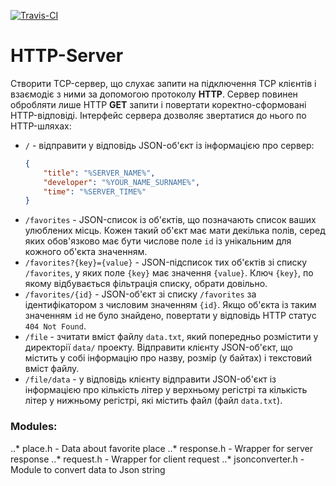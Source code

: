 [![Travis-CI][travis-badge]][travis-builds]

[travis-badge]: https://travis-ci.org/yarikzgurovskiy/HTTP-Server.svg?branch=master
[travis-builds]: https://travis-ci.org/yarikzgurovskiy/HTTP-Server/builds
# HTTP-Server

Створити TCP-сервер, що слухає запити на підключення TCP клієнтів і взаємодіє з ними за допомогою протоколу __HTTP__. 
Сервер повинен обробляти лише HTTP __GET__ запити і повертати коректно-сформовані HTTP-відповіді. 
Інтерфейс сервера дозволяє звертатися до нього по HTTP-шляхах:

* `/` - відправити у відповідь JSON-об'єкт із інформацією про сервер: 
    ```json
    {
        "title": "%SERVER_NAME%", 
        "developer": "%YOUR_NAME_SURNAME%", 
        "time": "%SERVER_TIME%"
    }
    ```
* `/favorites` - JSON-список із об'єктів, що позначають список ваших улюблених місць. 
Кожен такий об'єкт має мати декілька полів, серед яких обов'язково має бути числове поле `id` 
із унікальним для кожного об'єкта значенням.
* `/favorites?{key}={value}` - JSON-підсписок тих об'єктів зі списку `/favorites`, 
у яких поле `{key}` має значення `{value}`. Ключ `{key}`, по якому відбувається фільтрація списку, обрати довільно.
* `/favorites/{id}` - JSON-об'єкт зі списку `/favorites` за ідентифікатором з числовим значенням `{id}`. 
Якщо об'єкта із таким значенням `id` не було знайдено, повертати у відповідь HTTP статус `404 Not Found`.
* `/file` - зчитати вміст файлу `data.txt`, який попередньо розмістити у директорії `data/` проекту. 
Відправити клієнту JSON-об'єкт, що містить у собі інформацію про назву, розмір (у байтах) і текстовий вміст файлу.
* `/file/data` - у відповідь клієнту відправити JSON-об'єкт із інформацією про кількість літер у верхньому регістрі та кількість літер у нижньому регістрі, які містить файл (файл `data.txt`).

### Modules:
..* place.h - Data about favorite place
..* response.h - Wrapper for server response 
..* request.h - Wrapper for client request
..* jsonconverter.h - Module to convert data to Json string
